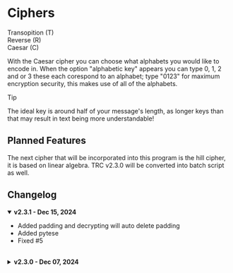 # Ciphers

Transopition (T) </br>
Reverse (R) </br>
Caesar (C) </br>

With the Caesar cipher you can choose what alphabets you would like to encode in. When the option "alphabetic key" appears you can type 0, 1, 2 and or 3 these each corespond to an alphabet; type "0123" for maximum encryption security, this makes use of all of the alphabets.

> [!TIP]
> The ideal key is around half of your message's length, as longer keys than that may result in text being more understandable!

## Planned Features
The next cipher that will be incorporated into this program is the hill cipher, it is based on linear algebra. TRC v2.3.0 will be converted into batch script as well.

## Changelog
<details open><summary><b>v2.3.1 - Dec 15, 2024</b></summary>
<ul>
  <li>Added padding and decrypting will auto delete padding</li>
  <li>Added pytese</li>
  <li>Fixed #5</li>
</ul>
</br>
</details>

<details closed><summary><b>v2.3.0 - Dec 07, 2024</b></summary>
<ul>
  <li>Added logging system (Set on <code>WARNING</code> by default)</li>
  <li>Merged TRC-DEBUG with TRC
  <li>Minor bug fixes</li>
  <li>Deleted <code>dev</code> branch</li>
</ul>
</br>
</details>
